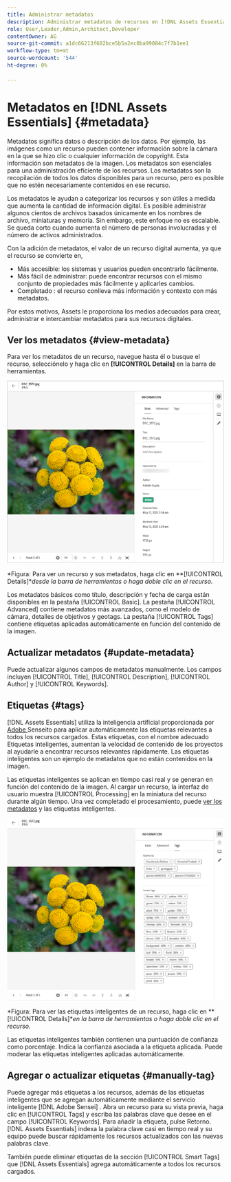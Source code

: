 ```yaml
---
title: Administrar metadatos
description: Administrar metadatos de recursos en [!DNL Assets Essentials]
role: User,Leader,Admin,Architect,Developer
contentOwner: AG
source-git-commit: a1dc66213f602bce5b5a2ec0ba99084c7f7b1ee1
workflow-type: tm+mt
source-wordcount: '544'
ht-degree: 0%

---
```



# Metadatos en [!DNL Assets Essentials] {#metadata}

Metadatos significa datos o descripción de los datos. Por ejemplo, las imágenes como un recurso pueden contener información sobre la cámara en la que se hizo clic o cualquier información de copyright. Esta información son metadatos de la imagen. Los metadatos son esenciales para una administración eficiente de los recursos. Los metadatos son la recopilación de todos los datos disponibles para un recurso, pero es posible que no estén necesariamente contenidos en ese recurso.

Los metadatos le ayudan a categorizar los recursos y son útiles a medida que aumenta la cantidad de información digital. Es posible administrar algunos cientos de archivos basados únicamente en los nombres de archivo, miniaturas y memoria. Sin embargo, este enfoque no es escalable. Se queda corto cuando aumenta el número de personas involucradas y el número de activos administrados.

Con la adición de metadatos, el valor de un recurso digital aumenta, ya que el recurso se convierte en,

* Más accesible: los sistemas y usuarios pueden encontrarlo fácilmente.
* Más fácil de administrar: puede encontrar recursos con el mismo conjunto de propiedades más fácilmente y aplicarles cambios.
* Completado : el recurso conlleva más información y contexto con más metadatos.

Por estos motivos, Assets le proporciona los medios adecuados para crear, administrar e intercambiar metadatos para sus recursos digitales.

## Ver los metadatos {#view-metadata}

Para ver los metadatos de un recurso, navegue hasta él o busque el recurso, selecciónelo y haga clic en **[!UICONTROL Details]** en la barra de herramientas.

![Ver metadatos de un recurso](assets/metadata-view1.png)

*Figura: Para ver un recurso y sus metadatos, haga clic en **[!UICONTROL Details]**desde la barra de herramientas o haga doble clic en el recurso.*

Los metadatos básicos como título, descripción y fecha de carga están disponibles en la pestaña [!UICONTROL Basic]. La pestaña [!UICONTROL Advanced] contiene metadatos más avanzados, como el modelo de cámara, detalles de objetivos y geotags. La pestaña [!UICONTROL Tags] contiene etiquetas aplicadas automáticamente en función del contenido de la imagen.

## Actualizar metadatos {#update-metadata}

Puede actualizar algunos campos de metadatos manualmente. Los campos incluyen [!UICONTROL Title], [!UICONTROL Description], [!UICONTROL Author] y [!UICONTROL Keywords].

## Etiquetas {#tags}

[!DNL Assets Essentials] utiliza la inteligencia artificial proporcionada por  [Adobe ](https://www.adobe.com/sensei.html) Senseito para aplicar automáticamente las etiquetas relevantes a todos los recursos cargados. Estas etiquetas, con el nombre adecuado Etiquetas inteligentes, aumentan la velocidad de contenido de los proyectos al ayudarle a encontrar recursos relevantes rápidamente. Las etiquetas inteligentes son un ejemplo de metadatos que no están contenidos en la imagen.

Las etiquetas inteligentes se aplican en tiempo casi real y se generan en función del contenido de la imagen. Al cargar un recurso, la interfaz de usuario muestra [!UICONTROL Processing] en la miniatura del recurso durante algún tiempo. Una vez completado el procesamiento, puede [ver los metadatos](#view-metadata) y las etiquetas inteligentes.

![Ver las etiquetas inteligentes de un recurso](assets/metadata-view-tags.png)

*Figura: Para ver las etiquetas inteligentes de un recurso, haga clic en **[!UICONTROL Details]**en la barra de herramientas o haga doble clic en el recurso.*

Las etiquetas inteligentes también contienen una puntuación de confianza como porcentaje. Indica la confianza asociada a la etiqueta aplicada. Puede moderar las etiquetas inteligentes aplicadas automáticamente.

## Agregar o actualizar etiquetas {#manually-tag}

Puede agregar más etiquetas a los recursos, además de las etiquetas inteligentes que se agregan automáticamente mediante el servicio inteligente [!DNL Adobe Sensei] . Abra un recurso para su vista previa, haga clic en [!UICONTROL Tags] y escriba las palabras clave que desee en el campo [!UICONTROL Keywords]. Para añadir la etiqueta, pulse Retorno. [!DNL Assets Essentials] indexa la palabra clave casi en tiempo real y su equipo puede buscar rápidamente los recursos actualizados con las nuevas palabras clave.

También puede eliminar etiquetas de la sección [!UICONTROL Smart Tags] que [!DNL Assets Essentials] agrega automáticamente a todos los recursos cargados.

<!-- TBD: Queries for PM and engg.

Can we edit the existing metadata in any form?

How to moderate smart tags?

Allow or deny list for smart tags?

What about Tags displayed just above Smart Tags in the UI?

Is there a detailed metadata tab. Where do the other details of an asset go?

How can one search based strictly on the metadata. Similar to AEM Assets GQL queries.
-->

<!-- TBD: Link to related articles if any.

>[!MORELIKETHIS]
>
>* [Search assets](search.md).
-->
